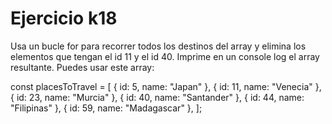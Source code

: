 # Ejercicio k18

Usa un bucle for para recorrer todos los destinos del array y elimina los elementos que tengan el id 11 y el id 40.
Imprime en un console log el array resultante.
Puedes usar este array:

const placesToTravel = [
  { id: 5, name: "Japan" },
  { id: 11, name: "Venecia" },
  { id: 23, name: "Murcia" },
  { id: 40, name: "Santander" },
  { id: 44, name: "Filipinas" },
  { id: 59, name: "Madagascar" },
];